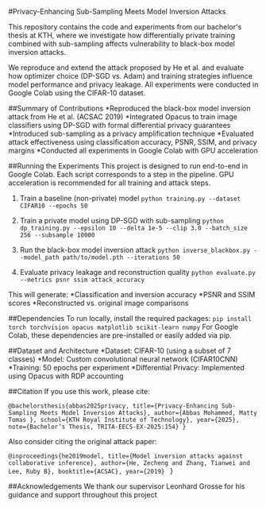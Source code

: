 #Privacy-Enhancing Sub-Sampling Meets Model Inversion Attacks

This repository contains the code and experiments from our bachelor's thesis at KTH, where we investigate how differentially private training combined with sub-sampling affects vulnerability to black-box model inversion attacks.

We reproduce and extend the attack proposed by He et al. and evaluate how optimizer choice (DP-SGD vs. Adam) and training strategies influence model performance and privacy leakage. All experiments were conducted in Google Colab using the CIFAR-10 dataset.

##Summary of Contributions
*Reproduced the black-box model inversion attack from He et al. (ACSAC 2019)
*Integrated Opacus to train image classifiers using DP-SGD with formal differential privacy guarantees
*Introduced sub-sampling as a privacy amplification technique
*Evaluated attack effectiveness using classification accuracy, PSNR, SSIM, and privacy margins
*Conducted all experiments in Google Colab with GPU acceleration

##Running the Experiments
This project is designed to run end-to-end in Google Colab. Each script corresponds to a step in the pipeline. GPU acceleration is recommended for all training and attack steps.

1. Train a baseline (non-private) model
`python training.py --dataset CIFAR10 --epochs 50` 

2. Train a private model using DP-SGD with sub-sampling
`python dp_training.py --epsilon 10 --delta 1e-5 --clip 3.0 --batch_size 256 --subsample 10000`

3. Run the black-box model inversion attack
`python inverse_blackbox.py --model_path path/to/model.pth --iterations 50` 

4. Evaluate privacy leakage and reconstruction quality
`python evaluate.py --metrics psnr ssim attack_accuracy`

This will generate:
*Classification and inversion accuracy
*PSNR and SSIM scores
*Reconstructed vs. original image comparisons

##Dependencies
To run locally, install the required packages:
`pip install torch torchvision opacus matplotlib scikit-learn numpy`
For Google Colab, these dependencies are pre-installed or easily added via pip.

##Dataset and Architecture
*Dataset: CIFAR-10 (using a subset of 7 classes)
*Model: Custom convolutional neural network (CIFAR10CNN)
*Training: 50 epochs per experiment
*Differential Privacy: Implemented using Opacus with RDP accounting

##Citation
If you use this work, please cite:

`@bachelorsthesis{abbas2025privacy,
  title={Privacy-Enhancing Sub-Sampling Meets Model Inversion Attacks},
  author={Abbas Mohammed, Matty Tomas },
  school={KTH Royal Institute of Technology},
  year={2025},
  note={Bachelor’s Thesis, TRITA-EECS-EX-2025:154}
}` 

Also consider citing the original attack paper:

`@inproceedings{he2019model,
  title={Model inversion attacks against collaborative inference},
  author={He, Zecheng and Zhang, Tianwei and Lee, Ruby B},
  booktitle={ACSAC},
  year={2019}
  ` 
}

##Acknowledgements
We thank our supervisor Leonhard Grosse for his guidance and support throughout this project
